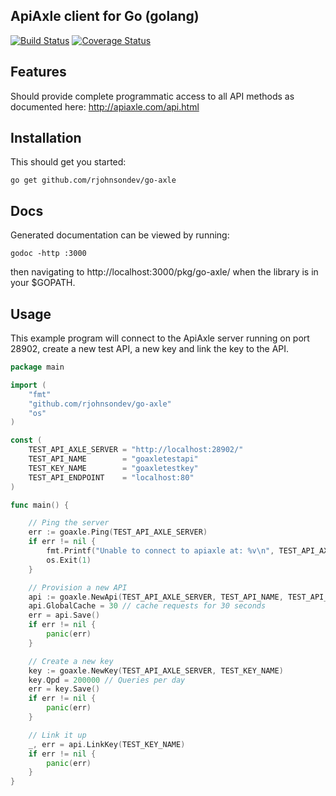 ApiAxle client for Go (golang)
-------------------------------

[![Build Status](https://travis-ci.org/rjohnsondev/go-axle.png)](https://travis-ci.org/rjohnsondev/go-axle) 
[![Coverage Status](https://coveralls.io/repos/rjohnsondev/go-axle/badge.png?branch=HEAD)](https://coveralls.io/r/rjohnsondev/go-axle?branch=HEAD)

## Features

Should provide complete programmatic access to all API methods as documented here: http://apiaxle.com/api.html

## Installation

This should get you started:

    go get github.com/rjohnsondev/go-axle

## Docs

Generated documentation can be viewed by running:

    godoc -http :3000

then navigating to http://localhost:3000/pkg/go-axle/ when the library is in your $GOPATH.

## Usage

This example program will connect to the ApiAxle server running on port 28902, create a new test API, a new key and link the key to the API.

```go
package main

import (
	"fmt"
	"github.com/rjohnsondev/go-axle"
	"os"
)

const (
	TEST_API_AXLE_SERVER = "http://localhost:28902/"
	TEST_API_NAME        = "goaxletestapi"
	TEST_KEY_NAME        = "goaxletestkey"
	TEST_API_ENDPOINT    = "localhost:80"
)

func main() {

	// Ping the server
	err := goaxle.Ping(TEST_API_AXLE_SERVER)
	if err != nil {
		fmt.Printf("Unable to connect to apiaxle at: %v\n", TEST_API_AXLE_SERVER)
		os.Exit(1)
	}

	// Provision a new API
	api := goaxle.NewApi(TEST_API_AXLE_SERVER, TEST_API_NAME, TEST_API_ENDPOINT)
	api.GlobalCache = 30 // cache requests for 30 seconds
	err = api.Save()
	if err != nil {
		panic(err)
	}

	// Create a new key
	key := goaxle.NewKey(TEST_API_AXLE_SERVER, TEST_KEY_NAME)
	key.Qpd = 200000 // Queries per day
	err = key.Save()
	if err != nil {
		panic(err)
	}

	// Link it up
	_, err = api.LinkKey(TEST_KEY_NAME)
	if err != nil {
		panic(err)
	}
}
```
